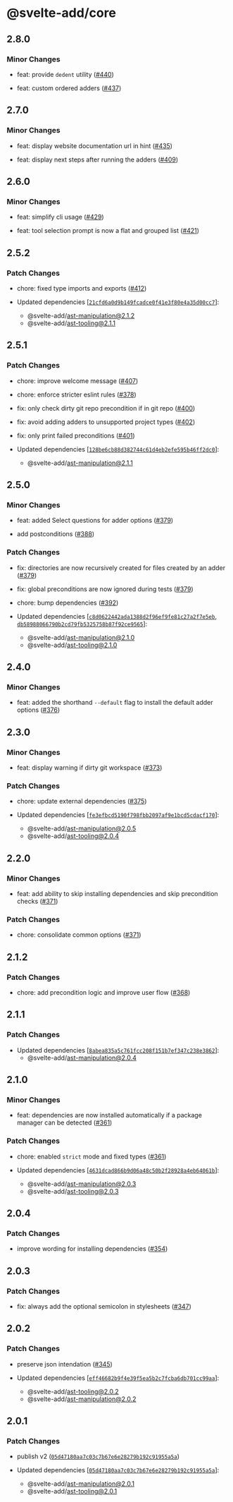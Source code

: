# @svelte-add/core

## 2.8.0

### Minor Changes

-   feat: provide `dedent` utility ([#440](https://github.com/svelte-add/svelte-add/pull/440))

-   feat: custom ordered adders ([#437](https://github.com/svelte-add/svelte-add/pull/437))

## 2.7.0

### Minor Changes

-   feat: display website documentation url in hint ([#435](https://github.com/svelte-add/svelte-add/pull/435))

-   feat: display next steps after running the adders ([#409](https://github.com/svelte-add/svelte-add/pull/409))

## 2.6.0

### Minor Changes

-   feat: simplify cli usage ([#429](https://github.com/svelte-add/svelte-add/pull/429))

-   feat: tool selection prompt is now a flat and grouped list ([#421](https://github.com/svelte-add/svelte-add/pull/421))

## 2.5.2

### Patch Changes

-   chore: fixed type imports and exports ([#412](https://github.com/svelte-add/svelte-add/pull/412))

-   Updated dependencies [[`21cfd6a0d9b149fcadce0f41e3f80e4a35d00cc7`](https://github.com/svelte-add/svelte-add/commit/21cfd6a0d9b149fcadce0f41e3f80e4a35d00cc7)]:
    -   @svelte-add/ast-manipulation@2.1.2
    -   @svelte-add/ast-tooling@2.1.1

## 2.5.1

### Patch Changes

-   chore: improve welcome message ([#407](https://github.com/svelte-add/svelte-add/pull/407))

-   chore: enforce stricter eslint rules ([#378](https://github.com/svelte-add/svelte-add/pull/378))

-   fix: only check dirty git repo precondition if in git repo ([#400](https://github.com/svelte-add/svelte-add/pull/400))

-   fix: avoid adding adders to unsupported project types ([#402](https://github.com/svelte-add/svelte-add/pull/402))

-   fix: only print failed preconditions ([#401](https://github.com/svelte-add/svelte-add/pull/401))

-   Updated dependencies [[`128be6cb88d382744c61d4eb2efe595b46ff2dc0`](https://github.com/svelte-add/svelte-add/commit/128be6cb88d382744c61d4eb2efe595b46ff2dc0)]:
    -   @svelte-add/ast-manipulation@2.1.1

## 2.5.0

### Minor Changes

-   feat: added Select questions for adder options ([#379](https://github.com/svelte-add/svelte-add/pull/379))

-   add postconditions ([#388](https://github.com/svelte-add/svelte-add/pull/388))

### Patch Changes

-   fix: directories are now recursively created for files created by an adder ([#379](https://github.com/svelte-add/svelte-add/pull/379))

-   fix: global preconditions are now ignored during tests ([#379](https://github.com/svelte-add/svelte-add/pull/379))

-   chore: bump dependencies ([#392](https://github.com/svelte-add/svelte-add/pull/392))

-   Updated dependencies [[`c8d0622442ada1388d2f96ef9fe81c27a2f7e5eb`](https://github.com/svelte-add/svelte-add/commit/c8d0622442ada1388d2f96ef9fe81c27a2f7e5eb), [`db58988066790b2cd79fb5325758b87f92ce9565`](https://github.com/svelte-add/svelte-add/commit/db58988066790b2cd79fb5325758b87f92ce9565)]:
    -   @svelte-add/ast-manipulation@2.1.0
    -   @svelte-add/ast-tooling@2.1.0

## 2.4.0

### Minor Changes

-   feat: added the shorthand `--default` flag to install the default adder options ([#376](https://github.com/svelte-add/svelte-add/pull/376))

## 2.3.0

### Minor Changes

-   feat: display warning if dirty git workspace ([#373](https://github.com/svelte-add/svelte-add/pull/373))

### Patch Changes

-   chore: update external dependencies ([#375](https://github.com/svelte-add/svelte-add/pull/375))

-   Updated dependencies [[`fe3efbcd5190f798fbb2097af9e1bcd5cdacf170`](https://github.com/svelte-add/svelte-add/commit/fe3efbcd5190f798fbb2097af9e1bcd5cdacf170)]:
    -   @svelte-add/ast-manipulation@2.0.5
    -   @svelte-add/ast-tooling@2.0.4

## 2.2.0

### Minor Changes

-   feat: add ability to skip installing dependencies and skip precondition checks ([#371](https://github.com/svelte-add/svelte-add/pull/371))

### Patch Changes

-   chore: consolidate common options ([#371](https://github.com/svelte-add/svelte-add/pull/371))

## 2.1.2

### Patch Changes

-   chore: add precondition logic and improve user flow ([#368](https://github.com/svelte-add/svelte-add/pull/368))

## 2.1.1

### Patch Changes

-   Updated dependencies [[`8abea835a5c761fcc208f151b7ef347c238e3862`](https://github.com/svelte-add/svelte-add/commit/8abea835a5c761fcc208f151b7ef347c238e3862)]:
    -   @svelte-add/ast-manipulation@2.0.4

## 2.1.0

### Minor Changes

-   feat: dependencies are now installed automatically if a package manager can be detected ([#361](https://github.com/svelte-add/svelte-add/pull/361))

### Patch Changes

-   chore: enabled `strict` mode and fixed types ([#361](https://github.com/svelte-add/svelte-add/pull/361))

-   Updated dependencies [[`4631dcad866b9d06a48c50b2f28928a4eb64061b`](https://github.com/svelte-add/svelte-add/commit/4631dcad866b9d06a48c50b2f28928a4eb64061b)]:
    -   @svelte-add/ast-manipulation@2.0.3
    -   @svelte-add/ast-tooling@2.0.3

## 2.0.4

### Patch Changes

-   improve wording for installing dependencies ([#354](https://github.com/svelte-add/svelte-add/pull/354))

## 2.0.3

### Patch Changes

-   fix: always add the optional semicolon in stylesheets ([#347](https://github.com/svelte-add/svelte-add/pull/347))

## 2.0.2

### Patch Changes

-   preserve json intendation ([#345](https://github.com/svelte-add/svelte-add/pull/345))

-   Updated dependencies [[`eff46682b9f4e39f5ea5b2c7fcba6db701cc99aa`](https://github.com/svelte-add/svelte-add/commit/eff46682b9f4e39f5ea5b2c7fcba6db701cc99aa)]:
    -   @svelte-add/ast-tooling@2.0.2
    -   @svelte-add/ast-manipulation@2.0.2

## 2.0.1

### Patch Changes

-   publish v2 ([`05d47180aa7c03c7b67e6e28279b192c91955a5a`](https://github.com/svelte-add/svelte-add/commit/05d47180aa7c03c7b67e6e28279b192c91955a5a))

-   Updated dependencies [[`05d47180aa7c03c7b67e6e28279b192c91955a5a`](https://github.com/svelte-add/svelte-add/commit/05d47180aa7c03c7b67e6e28279b192c91955a5a)]:
    -   @svelte-add/ast-manipulation@2.0.1
    -   @svelte-add/ast-tooling@2.0.1

